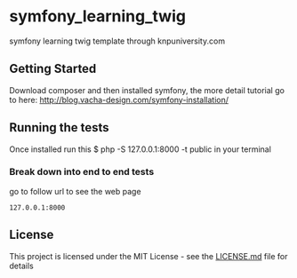 # symfony_learning_twig

symfony learning twig template through knpuniversity.com

## Getting Started

Download composer and then installed symfony, the more detail tutorial go to here: http://blog.vacha-design.com/symfony-installation/

## Running the tests

Once installed run this $ php -S 127.0.0.1:8000 -t public in your terminal

### Break down into end to end tests

go to follow url to see the web page

```
127.0.0.1:8000
```

## License

This project is licensed under the MIT License - see the [LICENSE.md](LICENSE.md) file for details